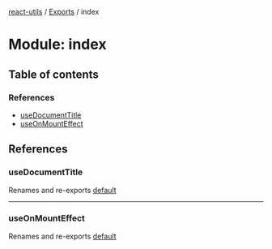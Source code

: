 [react-utils](../README.md) / [Exports](../modules.md) / index

# Module: index

## Table of contents

### References

- [useDocumentTitle](index.md#usedocumenttitle)
- [useOnMountEffect](index.md#useonmounteffect)

## References

### useDocumentTitle

Renames and re-exports [default](hooks_dom_useDocumentTitle.md#default)

___

### useOnMountEffect

Renames and re-exports [default](hooks_effects_useOnMountEffect.md#default)
